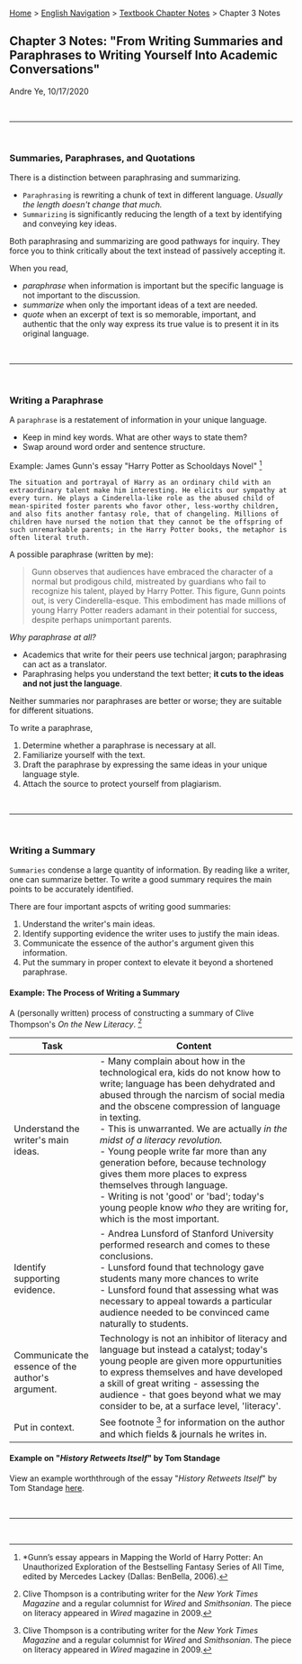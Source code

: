 [Home](https://andre-ye.github.io) > [English Navigation](https://andre-ye.github.io/english/english_navigation) > [Textbook Chapter Notes](https://andre-ye.github.io/english/english_navigation#textbook-chapter-notes) > Chapter 3 Notes

## Chapter 3 Notes: "From Writing Summaries and Paraphrases to Writing Yourself Into Academic Conversations"
Andre Ye, 10/17/2020

<br>

---

<br>

### Summaries, Paraphrases, and Quotations

There is a distinction between paraphrasing and summarizing.
- `Paraphrasing` is rewriting a chunk of text in different language. *Usually the length doesn't change that much.*
- `Summarizing` is significantly reducing the length of a text by identifying and conveying key ideas.

Both paraphrasing and summarizing are good pathways for inquiry.
They force you to think critically about the text instead of passively accepting it.

When you read,
- *paraphrase* when information is important but the specific language is not important to the discussion.
- *summarize* when only the important ideas of a text are needed.
- *quote* when an excerpt of text is so memorable, important, and authentic that the only way express its true value is to present it in its original language.

<br>

---

<br>

### Writing a Paraphrase
A `paraphrase` is a restatement of information in your unique language.
- Keep in mind key words. What are other ways to state them?
- Swap around word order and sentence structure.

Example: James Gunn's essay "Harry Potter as Schooldays Novel" [^1]
```
The situation and portrayal of Harry as an ordinary child with an extraordinary talent make him interesting. He elicits our sympathy at every turn. He plays a Cinderella-like role as the abused child of mean-spirited foster parents who favor other, less-worthy children, and also fits another fantasy role, that of changeling. Millions of children have nursed the notion that they cannot be the offspring of such unremarkable parents; in the Harry Potter books, the metaphor is often literal truth.
```

A possible paraphrase (written by me):
> Gunn observes that audiences have embraced the character of a normal but prodigous child, mistreated by guardians who fail to recognize his talent, played by Harry Potter. This figure, Gunn points out, is very Cinderella-esque. This embodiment has made millions of young Harry Potter readers adamant in their potential for success, despite perhaps unimportant parents.

*Why paraphrase at all?*
- Academics that write for their peers use technical jargon; paraphrasing can act as a translator.
- Paraphrasing helps you understand the text better; **it cuts to the ideas and not just the language**.

Neither summaries nor paraphrases are better or worse; they are suitable for different situations.

To write a paraphrase,
1. Determine whether a paraphrase is necessary at all.
2. Familiarize yourself with the text.
3. Draft the paraphrase by expressing the same ideas in your unique language style.
4. Attach the source to protect yourself from plagiarism.

<br>

---

<br>

### Writing a Summary
`Summaries` condense a large quantity of information.
By reading like a writer, one can summarize better.
To write a good summary requires the main points to be accurately identified.

There are four important aspcts of writing good summaries:
1. Understand the writer's main ideas.
2. Identify supporting evidence the writer uses to justify the main ideas.
3. Communicate the essence of the author's argument given this information.
4. Put the summary in proper context to elevate it beyond a shortened paraphrase.

#### Example: The Process of Writing a Summary
A (personally written) process of constructing a summary of Clive Thompson's *On the New Literacy*. [^2]

 Task | Content 
 --- | ---
Understand the writer's main ideas. | - Many complain about how in the technological era, kids do not know how to write; language has been dehydrated and abused through the narcism of social media and the obscene compression of language in texting. <br/> - This is unwarranted. We are actually *in the midst of a literacy revolution.* <br/> - Young people write far more than any generation before, because technology gives them more places to express themselves through language. <br/> - Writing is not 'good' or 'bad'; today's young people know *who* they are writing for, which is the most important.
Identify supporting evidence. | - Andrea Lunsford of Stanford University performed research and comes to these conclusions. <br/> - Lunsford found that technology gave students many more chances to write <br/> - Lunsford found that assessing what was necessary to appeal towards a particular audience needed to be convinced came naturally to students.
Communicate the essence of the author's argument. | Technology is not an inhibitor of literacy and language but instead a catalyst; today's young people are given more oppurtunities to express themselves and have developed a skill of great writing - assessing the audience - that goes beyond what we may consider to be, at a surface level, 'literacy'.
Put in context. | See footnote [^2] for information on the author and which fields & journals he writes in. 

#### Example on "*History Retweets Itself*" by Tom Standage
View an example worththrough of the essay "*History Retweets Itself*" by Tom Standage [here](https://andre-ye.github.io/english/essay-notes/history-retweets-itself).

<br>

---

<br>

[^1]: *Gunn’s essay appears in Mapping the World of Harry Potter: An Unauthorized Exploration of the Bestselling Fantasy Series of All Time, edited by Mercedes Lackey (Dallas: BenBella, 2006).

[^2]: Clive Thompson is a contributing writer for the *New York Times Magazine* and a regular columnist for *Wired* and *Smithsonian*. The piece on literacy appeared in *Wired* magazine in 2009.


